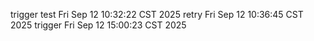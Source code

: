 trigger test Fri Sep 12 10:32:22 CST 2025
retry Fri Sep 12 10:36:45 CST 2025
trigger Fri Sep 12 15:00:23 CST 2025
